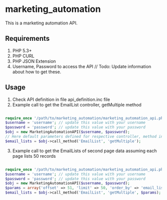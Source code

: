 marketing_automation
====================
This is a marketing automation API.

Requirements
------------
1. PHP 5.3+
2. PHP CURL
3. PHP JSON Extension
3. Username, Password to access the API // Todo: Update information about how to get these.

Usage
-----
1. Check API definition in file api_definition.inc file
2. Example call to get the EmailList controller, getMultiple method

```php

require_once '/path/to/marketing_automation/marketing_automation_api.php';
$username = 'username'; // update this value with your username
$password = 'password'; // update this value with your password
$obj = new MarketingAutomationAPI($username, $password);
// Here default parameters defined for respective controller, method in api_definition.inc file will be applied
$email_lists = $obj->call_method('EmailList', 'getMultiple');

```
3. Example call to get the EmailLists of second page data assuming each page lists 50 records

```php

require_once '/path/to/marketing_automation/marketing_automation_api.php';
$username = 'username'; // update this value with your username
$password = 'password'; // update this value with your password
$obj = new MarketingAutomationAPI($username, $password);
$params = array('offset' => 51, 'limit' => 50, 'order_by' => 'email_list_name', 'order_dir' => 'ASC');
$email_lists = $obj->call_method('EmailList', 'getMultiple', $params);

```